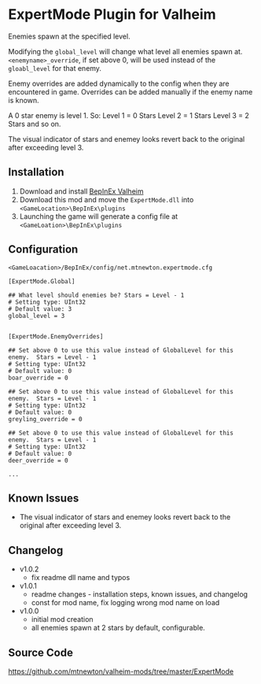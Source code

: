 # ExpertMode Plugin for Valheim
Enemies spawn at the specified level.

Modifying the `global_level` will change what level all enemies spawn at.
`<enemyname>_override`, if set above 0, will be used instead of the `gloabl_level` for that enemy.

Enemy overrides are added dynamically to the config when they are encountered in game. 
Overrides can be added manually if the enemy name is known.

A 0 star enemy is level 1. So:
Level 1 = 0 Stars
Level 2 = 1 Stars
Level 3 = 2 Stars
and so on.

The visual indicator of stars and enemey looks revert back to the original after exceeding level 3.

## Installation
1. Download and install [BepInEx Valheim](https://valheim.thunderstore.io/package/denikson/BepInExPack_Valheim/])
2. Download this mod and move the `ExpertMode.dll` into `<GameLocation>\BepInEx\plugins`
3. Launching the game will generate a config file at `<GameLoation>\BepInEx\plugins`

## Configuration
`<GameLoacation>/BepInEx/config/net.mtnewton.expertmode.cfg`
```
[ExpertMode.Global]

## What level should enemies be? Stars = Level - 1
# Setting type: UInt32
# Default value: 3
global_level = 3


[ExpertMode.EnemyOverrides]

## Set above 0 to use this value instead of GlobalLevel for this enemy.  Stars = Level - 1
# Setting type: UInt32
# Default value: 0
boar_override = 0

## Set above 0 to use this value instead of GlobalLevel for this enemy.  Stars = Level - 1
# Setting type: UInt32
# Default value: 0
greyling_override = 0

## Set above 0 to use this value instead of GlobalLevel for this enemy.  Stars = Level - 1
# Setting type: UInt32
# Default value: 0
deer_override = 0

...
```

## Known Issues
- The visual indicator of stars and enemey looks revert back to the original after exceeding level 3.

## Changelog
- v1.0.2
  - fix readme dll name and typos
- v1.0.1
  - readme changes - installation steps, known issues, and changelog
  - const for mod name, fix logging wrong mod name on load
- v1.0.0
  - initial mod creation
  - all enemies spawn at 2 stars by default, configurable.

## Source Code
https://github.com/mtnewton/valheim-mods/tree/master/ExpertMode

